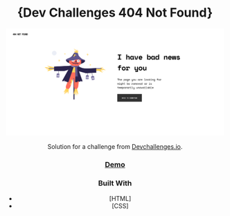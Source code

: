 <h1 align="center">{Dev Challenges 404 Not Found}</h1>

![Image Alt](https://github.com/Codelock00/devchallenge/blob/617f5ae839354eb2b7669a3b9a0ecde3e494d8b0/404-not-found/404-challenge.png)

<div align="center">
   Solution for a challenge from  <a href="http://devchallenges.io" target="_blank">Devchallenges.io</a>.
</div>

<div align="center">


<div align="center">
  <h3>
    <a href="https://codelock00.github.io/devchallenge/404-not-found/">
      Demo
    </a>
  </h3>
</div>

### Built With

- [HTML]
- [CSS]
